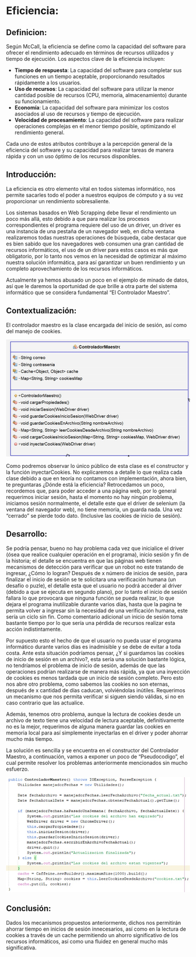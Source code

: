 # Eficiencia:

## Definicion:
Según McCall, la eficiencia se define como la capacidad del software para ofrecer el rendimiento adecuado en términos de recursos utilizados y tiempo de ejecución. Los aspectos clave de la eficiencia incluyen:

- **Tiempo de respuesta**: La capacidad del software para completar sus funciones en un tiempo aceptable, proporcionando resultados rápidamente a los usuarios.
- **Uso de recursos**: La capacidad del software para utilizar la menor cantidad posible de recursos (CPU, memoria, almacenamiento) durante su funcionamiento.
- **Economía**: La capacidad del software para minimizar los costos asociados al uso de recursos y tiempo de ejecución.
- **Velocidad de procesamiento**: La capacidad del software para realizar operaciones complejas en el menor tiempo posible, optimizando el rendimiento general.

Cada uno de estos atributos contribuye a la percepción general de la eficiencia del software y su capacidad para realizar tareas de manera rápida y con un uso óptimo de los recursos disponibles.

## Introducción:
La eficiencia es otro elemento vital en todos sistemas informático, nos permite sacarles todo el poder a nuestros equipos de cómputo y a su vez proporcionar un rendimiento sobresaliente.

Los sistemas basados en Web Scrapping debe llevar el rendimiento un poco más allá, esto debido a que para realizar los procesos correspondientes el programa requiere del uso de un driver, un driver es una instancia de una pestaña de un navegador web, en dicha ventana realizaremos todas nuestras operaciones de búsqueda, cabe destacar que es bien sabido que los navegadores web consumen una gran cantidad de recursos informáticos, el uso de un driver para estos casos es más que obligatorio, por lo tanto nos vemos en la necesidad de optimizar al máximo nuestra solución informática, para así garantizar un buen rendimiento y un completo aprovechamiento de los recursos informáticos.

Actualmente ya hemos abusado un poco en el ejemplo de minado de datos, así que le daremos la oportunidad de que brille a otra parte del sistema informático que se considera fundamental “El Controlador Maestro”.


## Contextualización:

El controlador maestro es la clase encargada del inicio de sesión, así como del manejo de cookies.

![Clase](Images/ControladorMaestroClase.jpg)

Como podremos observar lo único público de esta clase es el constructor y la función inyectarCookies. No explicaremos a detalle lo que realiza cada clase debido a que en teoría no contamos con implementación, ahora bien, te preguntaras ¿Dónde está la eficiencia?
Retrocedamos un poco, recordemos que, para poder acceder a una página web, por lo general requerimos iniciar sesión, hasta el momento no hay ningún problema, iniciamos sesión normalmente, el detalle este que el driver de selenium (la ventana del navegador web), no tiene memoria, un guarda nada. Una vez “cerrado” se pierde todo dato. (Inclusive las cookies de inicio de sesión).

## Desarrollo:

Se podría pensar, bueno no hay problema cada vez que inicialice el driver (ósea que realice cualquier operación en el programa), inicio sesión y fin de la historia; el detalle se encuentra en que las páginas web tienen mecanismos de detección para verificar que un robot no este tratando de ingresar, ¿Cómo lo logran? Después de x número de inicios de sesión, para finalizar el inicio de sesión se te solicitara una verificación humana (un desafío o puzle), el detalle esta que el usuario no podrá acceder al driver (debido a que se ejecuta en segundo plano), por lo tanto el inicio de sesión fallara lo que provocara que ninguna función se pueda realizar, lo que dejara el programa inutilizable durante varios días, hasta que la pagina te permita volver a ingresar sin la necesidad de una verificación humana, este sería un ciclo sin fin. Como comentario adicional un inicio de sesión toma bastante tiempo por lo que sería una pérdida de recursos realizar esta acción indistintamente.

Por supuesto esto el hecho de que el usuario no pueda usar el programa informático durante varios días es inadmisible y se debe de evitar a toda costa. Ante esta situación podríamos pensar, ¿Y si guardamos las cookies de inicio de sesión en un archivo?, esta sería una solución bastante lógica, no tendríamos el problema de inicio de sesión, además de que las operaciones podrían realizarse de manera más rápida, ya que una inyección de cookies es menos tardada que un inicio de sesión completo.
Pero esto nos abre otro problema, como sabemos las cookies no son eternas, después de x cantidad de días caducan, volviéndolas inútiles. Requerimos un mecanismo que nos permita verificar si siguen siendo válidas, si no en caso contrario que las actualice.

Además, tenemos otro problema, aunque la lectura de cookies desde un archivo de texto tiene una velocidad de lectura aceptable, definitivamente no es la mejor, requerimos de alguna manera guardar las cookies en memoria local para así simplemente inyectarlas en el driver y poder ahorrar mucho más tiempo.

La solución es sencilla y se encuentra en el constructor del Controlador Maestro, a continuación, vamos a exponer un poco de “Pseudocodigo”, el cual 
permite resolver los problemas anteriormente mencionados sin mucho esfuerzo.

![Constructor](Images/ControladorMaestroConstructor.jpg)

## Conclusión:
Dados los mecanismos propuestos anteriormente, dichos nos permitirán ahorrar tiempo en inicios de sesión innecesarios, así como en la lectura de cookies a través de un cache permitiendo un ahorro significativo de los recursos informáticos, así como una fluidez en general mucho más significativa.
